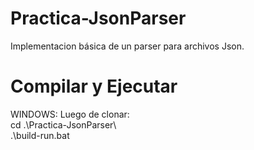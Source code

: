 # Practica-JsonParser
Implementacion básica de un parser para archivos Json.

# Compilar y Ejecutar
WINDOWS:
Luego de clonar: <br>
cd .\Practica-JsonParser\ <br>
.\build-run.bat
